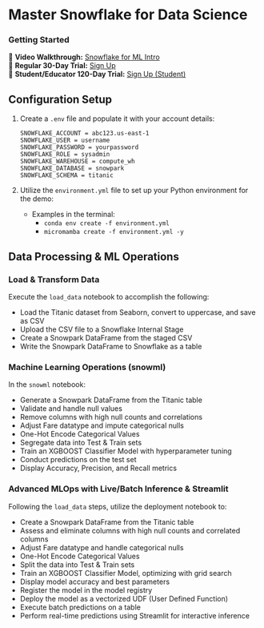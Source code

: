 # Master Snowflake for Data Science

### Getting Started

🎥 **Video Walkthrough:** [Snowflake for ML Intro](https://github.com/cromano8/Snowflake_ML_Intro/assets/59093254/c249ce4c-2494-49ba-8142-6aec21cc4b08)  
🔗 **Regular 30-Day Trial:** [Sign Up](https://signup.snowflake.com/)  
🔗 **Student/Educator 120-Day Trial:** [Sign Up (Student)](https://signup.snowflake.com/?trial=student)  

## Configuration Setup

1. Create a `.env` file and populate it with your account details:

    ```plaintext
    SNOWFLAKE_ACCOUNT = abc123.us-east-1
    SNOWFLAKE_USER = username
    SNOWFLAKE_PASSWORD = yourpassword
    SNOWFLAKE_ROLE = sysadmin
    SNOWFLAKE_WAREHOUSE = compute_wh
    SNOWFLAKE_DATABASE = snowpark
    SNOWFLAKE_SCHEMA = titanic
    ```

2. Utilize the `environment.yml` file to set up your Python environment for the demo:
    - Examples in the terminal:
        - `conda env create -f environment.yml`
        - `micromamba create -f environment.yml -y`

## Data Processing & ML Operations

### Load & Transform Data

Execute the `load_data` notebook to accomplish the following:

- Load the Titanic dataset from Seaborn, convert to uppercase, and save as CSV
- Upload the CSV file to a Snowflake Internal Stage
- Create a Snowpark DataFrame from the staged CSV
- Write the Snowpark DataFrame to Snowflake as a table

### Machine Learning Operations (snowml)

In the `snowml` notebook:

- Generate a Snowpark DataFrame from the Titanic table
- Validate and handle null values
- Remove columns with high null counts and correlations
- Adjust Fare datatype and impute categorical nulls
- One-Hot Encode Categorical Values
- Segregate data into Test & Train sets
- Train an XGBOOST Classifier Model with hyperparameter tuning
- Conduct predictions on the test set
- Display Accuracy, Precision, and Recall metrics

### Advanced MLOps with Live/Batch Inference & Streamlit

Following the `load_data` steps, utilize the deployment notebook to:

- Create a Snowpark DataFrame from the Titanic table
- Assess and eliminate columns with high null counts and correlated columns
- Adjust Fare datatype and handle categorical nulls
- One-Hot Encode Categorical Values
- Split the data into Test & Train sets
- Train an XGBOOST Classifier Model, optimizing with grid search
- Display model accuracy and best parameters
- Register the model in the model registry
- Deploy the model as a vectorized UDF (User Defined Function)
- Execute batch predictions on a table
- Perform real-time predictions using Streamlit for interactive inference
